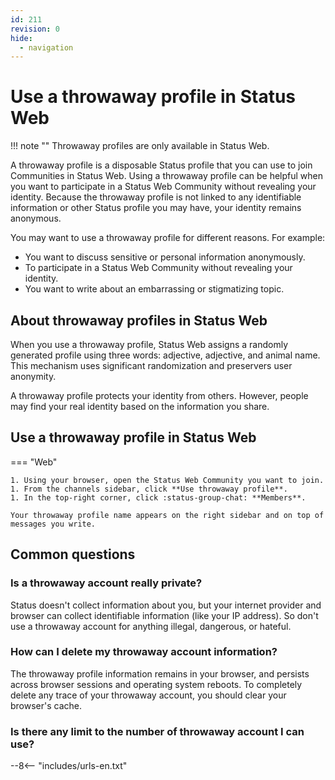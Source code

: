 ```yaml
---
id: 211
revision: 0
hide:
  - navigation
---
```


# Use a throwaway profile in Status Web

!!! note ""
    Throwaway profiles are only available in Status Web.

A throwaway profile is a disposable Status profile that you can use to join Communities in Status Web. Using a throwaway profile can be helpful when you want to participate in a Status Web Community without revealing your identity. Because the throwaway profile is not linked to any identifiable information or other Status profile you may have, your identity remains anonymous.

You may want to use a throwaway profile for different reasons. For example:

- You want to discuss sensitive or personal information anonymously.
- To participate in a Status Web Community without revealing your identity.
- You want to write about an embarrassing or stigmatizing topic.

## About throwaway profiles in Status Web

When you use a throwaway profile, Status Web assigns a randomly generated profile using three words: adjective, adjective, and animal name. This mechanism uses significant randomization and preservers user anonymity.

A throwaway profile protects your identity from others. However, people may find your real identity based on the information you share.

## Use a throwaway profile in Status Web

=== "Web"

    1. Using your browser, open the Status Web Community you want to join.
    1. From the channels sidebar, click **Use throwaway profile**.
    1. In the top-right corner, click :status-group-chat: **Members**.
    
    Your throwaway profile name appears on the right sidebar and on top of messages you write.

## Common questions

### Is a throwaway account really private?

Status doesn't collect information about you, but your internet provider and browser can collect identifiable information (like your IP address). So don't use a throwaway account for anything illegal, dangerous, or hateful.

### How can I delete my throwaway account information?

The throwaway profile information remains in your browser, and persists across browser sessions and operating system reboots. To completely delete any trace of your throwaway account, you should clear your browser's cache.

### Is there any limit to the number of throwaway account I can use?

--8<-- "includes/urls-en.txt"
